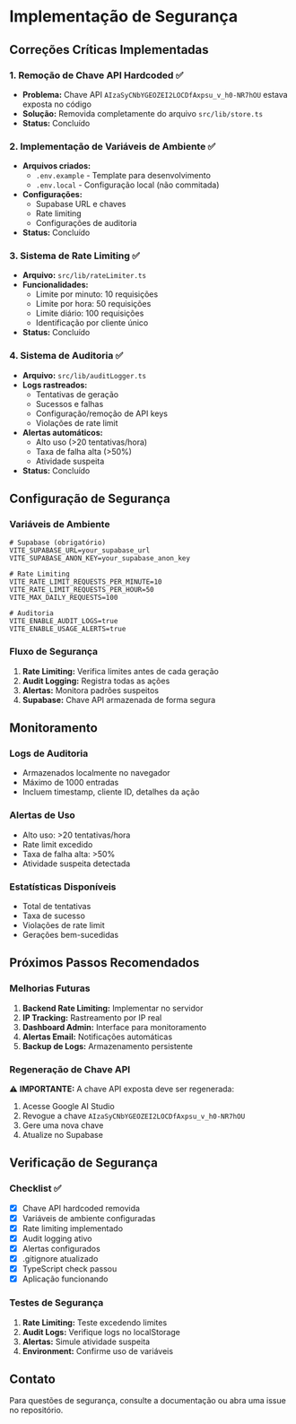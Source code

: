 # Implementação de Segurança

## Correções Críticas Implementadas

### 1. Remoção de Chave API Hardcoded ✅
- **Problema:** Chave API `AIzaSyCNbYGEOZEI2LOCDfAxpsu_v_h0-NR7hOU` estava exposta no código
- **Solução:** Removida completamente do arquivo `src/lib/store.ts`
- **Status:** Concluído

### 2. Implementação de Variáveis de Ambiente ✅
- **Arquivos criados:**
  - `.env.example` - Template para desenvolvimento
  - `.env.local` - Configuração local (não commitada)
- **Configurações:**
  - Supabase URL e chaves
  - Rate limiting
  - Configurações de auditoria
- **Status:** Concluído

### 3. Sistema de Rate Limiting ✅
- **Arquivo:** `src/lib/rateLimiter.ts`
- **Funcionalidades:**
  - Limite por minuto: 10 requisições
  - Limite por hora: 50 requisições
  - Limite diário: 100 requisições
  - Identificação por cliente único
- **Status:** Concluído

### 4. Sistema de Auditoria ✅
- **Arquivo:** `src/lib/auditLogger.ts`
- **Logs rastreados:**
  - Tentativas de geração
  - Sucessos e falhas
  - Configuração/remoção de API keys
  - Violações de rate limit
- **Alertas automáticos:**
  - Alto uso (>20 tentativas/hora)
  - Taxa de falha alta (>50%)
  - Atividade suspeita
- **Status:** Concluído

## Configuração de Segurança

### Variáveis de Ambiente
```env
# Supabase (obrigatório)
VITE_SUPABASE_URL=your_supabase_url
VITE_SUPABASE_ANON_KEY=your_supabase_anon_key

# Rate Limiting
VITE_RATE_LIMIT_REQUESTS_PER_MINUTE=10
VITE_RATE_LIMIT_REQUESTS_PER_HOUR=50
VITE_MAX_DAILY_REQUESTS=100

# Auditoria
VITE_ENABLE_AUDIT_LOGS=true
VITE_ENABLE_USAGE_ALERTS=true
```

### Fluxo de Segurança
1. **Rate Limiting:** Verifica limites antes de cada geração
2. **Audit Logging:** Registra todas as ações
3. **Alertas:** Monitora padrões suspeitos
4. **Supabase:** Chave API armazenada de forma segura

## Monitoramento

### Logs de Auditoria
- Armazenados localmente no navegador
- Máximo de 1000 entradas
- Incluem timestamp, cliente ID, detalhes da ação

### Alertas de Uso
- Alto uso: >20 tentativas/hora
- Rate limit excedido
- Taxa de falha alta: >50%
- Atividade suspeita detectada

### Estatísticas Disponíveis
- Total de tentativas
- Taxa de sucesso
- Violações de rate limit
- Gerações bem-sucedidas

## Próximos Passos Recomendados

### Melhorias Futuras
1. **Backend Rate Limiting:** Implementar no servidor
2. **IP Tracking:** Rastreamento por IP real
3. **Dashboard Admin:** Interface para monitoramento
4. **Alertas Email:** Notificações automáticas
5. **Backup de Logs:** Armazenamento persistente

### Regeneração de Chave API
⚠️ **IMPORTANTE:** A chave API exposta deve ser regenerada:
1. Acesse Google AI Studio
2. Revogue a chave `AIzaSyCNbYGEOZEI2LOCDfAxpsu_v_h0-NR7hOU`
3. Gere uma nova chave
4. Atualize no Supabase

## Verificação de Segurança

### Checklist ✅
- [x] Chave API hardcoded removida
- [x] Variáveis de ambiente configuradas
- [x] Rate limiting implementado
- [x] Audit logging ativo
- [x] Alertas configurados
- [x] .gitignore atualizado
- [x] TypeScript check passou
- [x] Aplicação funcionando

### Testes de Segurança
1. **Rate Limiting:** Teste excedendo limites
2. **Audit Logs:** Verifique logs no localStorage
3. **Alertas:** Simule atividade suspeita
4. **Environment:** Confirme uso de variáveis

## Contato
Para questões de segurança, consulte a documentação ou abra uma issue no repositório.